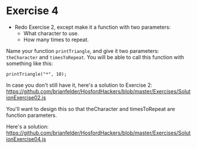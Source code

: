 Exercise 4
==

* Redo Exercise 2, except make it a function with two parameters:
  * What character to use.
  * How many times to repeat.

Name your function `printTriangle`, and give it two parameters: `theCharacter` and `timesToRepeat`. You will be able to call this function with something like this:

`printTriangle("*", 10);`

In case you don't still have it, here's a solution to Exercise 2: https://github.com/brianfelder/HosfordHackers/blob/master/Exercises/SolutionExercise02.js

You'll want to design this so that theCharacter and timesToRepeat are function parameters.

Here's a solution: https://github.com/brianfelder/HosfordHackers/blob/master/Exercises/SolutionExercise04.js

